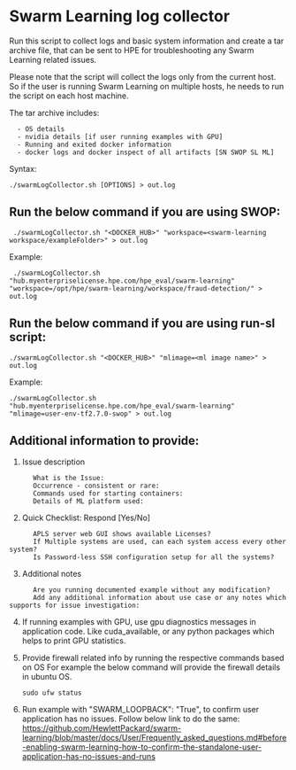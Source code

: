 # Swarm Learning log collector

Run this script to collect logs and basic system information and create a tar archive file, that can be sent to HPE for troubleshooting any Swarm Learning related issues.

Please note that the script will collect the logs only from the current host. So if the user is running Swarm Learning on multiple hosts, he needs to run the script on each host machine.

The tar archive includes:

      - OS details
      - nvidia details [if user running examples with GPU]
      - Running and exited docker information
      - docker logs and docker inspect of all artifacts [SN SWOP SL ML]

Syntax:

```
./swarmLogCollector.sh [OPTIONS] > out.log
```

##  Run the below command if you are using SWOP:

```
 ./swarmLogCollector.sh "<DOCKER_HUB>" "workspace=<swarm-learning workspace/exampleFolder>" > out.log
```
Example:

```
 ./swarmLogCollector.sh "hub.myenterpriselicense.hpe.com/hpe_eval/swarm-learning" "workspace=/opt/hpe/swarm-learning/workspace/fraud-detection/" > out.log
```
## Run the below command if you are using run-sl script:

```
./swarmLogCollector.sh "<DOCKER_HUB>" "mlimage=<ml image name>" > out.log
```
Example:

```
./swarmLogCollector.sh "hub.myenterpriselicense.hpe.com/hpe_eval/swarm-learning" "mlimage=user-env-tf2.7.0-swop" > out.log
```

## Additional information to provide:

1. Issue description

```
      What is the Issue:      
      Occurrence - consistent or rare:      
      Commands used for starting containers:      
      Details of ML platform used:
```

2. Quick Checklist: Respond [Yes/No]

```
      APLS server web GUI shows available Licenses?
      If Multiple systems are used, can each system access every other system?
      Is Password-less SSH configuration setup for all the systems?
```
3. Additional notes
```
      Are you running documented example without any modification?      
      Add any additional information about use case or any notes which supports for issue investigation:
```      
4. If running examples with GPU, use gpu diagnostics messages in application code.
   Like cuda_available, or any python packages which helps to print GPU statistics.

5. Provide firewall related info by running the respective commands based on OS
   For example the below command will provide the firewall details in ubuntu OS.
 
   ```
   sudo ufw status 
   ```

6. Run example with "SWARM_LOOPBACK": "True", to confirm user application has no issues. Follow below link to do the same:
   https://github.com/HewlettPackard/swarm-learning/blob/master/docs/User/Frequently_asked_questions.md#before-enabling-swarm-learning-how-to-confirm-the-standalone-user-application-has-no-issues-and-runs
